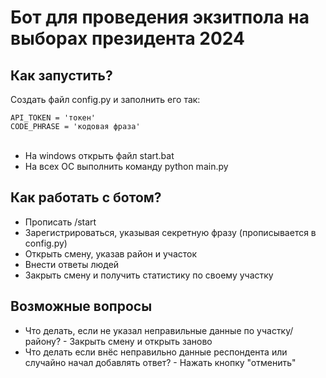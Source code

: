 <h1>Бот для проведения экзитпола на выборах президента 2024</h1>

<h2>Как запустить?</h2>
<p>Создать файл config.py и заполнить его так:</p>
<code>API_TOKEN = 'токен'
CODE_PHRASE = 'кодовая фраза'
</code>
<br/>
<ul><li>На windows открыть файл start.bat</li>
<li>На всех ОС выполнить команду python main.py</li>
</ul>

<h2>Как работать с ботом?</h2>
<ul><li>Прописать /start</li>
<li>Зарегистрироваться, указывая секретную фразу (прописывается в config.py)</li>
<li>Открыть смену, указав район и участок</li>
<li>Внести ответы людей</li>
<li>Закрыть смену и получить статистику по своему участку</li>
</ul>

<h2>Возможные вопросы</h2>
<ul><li>Что делать, если не указал неправильные данные по участку/району? - Закрыть смену и открыть заново</li>
<li>Что делать если внёс неправильно данные респондента или случайно начал добавлять ответ? - Нажать кнопку "отменить"</li>
</ul>
